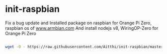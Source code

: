 # init-raspbian
Fix a bug update and Installed package on raspbian for Orange Pi Zero, raspbian os of www.armbian.com And install nodejs v8, WiringOP-Zero for Orange Pi Zero

```sh

wget -O - https://raw.githubusercontent.com/Aitthi/init-raspbian/master/init.sh | bash

```
